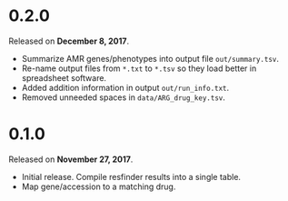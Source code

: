 # 0.2.0

Released on **December 8, 2017**.

* Summarize AMR genes/phenotypes into output file `out/summary.tsv`.
* Re-name output files from `*.txt` to `*.tsv` so they load better in spreadsheet software.
* Added addition information in output `out/run_info.txt`.
* Removed unneeded spaces in `data/ARG_drug_key.tsv`.

# 0.1.0

Released on **November 27, 2017**.

* Initial release. Compile resfinder results into a single table.
* Map gene/accession to a matching drug.
